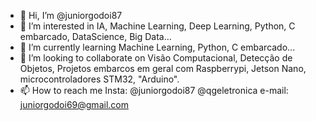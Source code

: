 - 👋 Hi, I’m @juniorgodoi87
- 👀 I’m interested in  IA, Machine Learning, Deep Learning, Python, C embarcado, DataScience, Big Data...
- 🌱 I’m currently learning  Machine Learning, Python, C embarcado...
- 💞️ I’m looking to collaborate on Visão Computacional, Detecção de Objetos, Projetos embarcos em geral com Raspberrypi, Jetson Nano, microcontroladores STM32, "Arduino".
- 📫 How to reach me Insta: @juniorgodoi87 @qgeletronica e-mail: juniorgodoi69@gmail.com

<!---
juniorgodoi87/juniorgodoi87 is a ✨ special ✨ repository because its `README.md` (this file) appears on your GitHub profile.
You can click the Preview link to take a look at your changes.
--->
